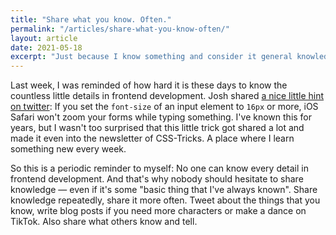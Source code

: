 ```yaml
---
title: "Share what you know. Often."
permalink: "/articles/share-what-you-know-often/"
layout: article
date: 2021-05-18
excerpt: "Just because I know something and consider it general knowledge does not mean that this the case for everyone. We need to share what we know more often."
---
```


Last week, I was reminded of how hard it is these days to know the countless little details in frontend development. Josh shared <a href="https://twitter.com/joshwcomeau/status/1379782931116351490">a nice little hint on twitter</a>: If you set the `font-size` of an input element to `16px` or more, iOS Safari won't zoom your forms while typing something. I've known this for years, but I wasn't too surprised that this little trick got shared a lot and made it even into the newsletter of CSS-Tricks. A place where I learn something new every week.

So this is a periodic reminder to myself: No one can know every detail in frontend development. And that's why nobody should hesitate to share knowledge — even if it's some "basic thing that I've always known". Share knowledge repeatedly, share it more often. Tweet about the things that you know, write blog posts if you need more characters or make a dance on TikTok. Also share what others know and tell.
